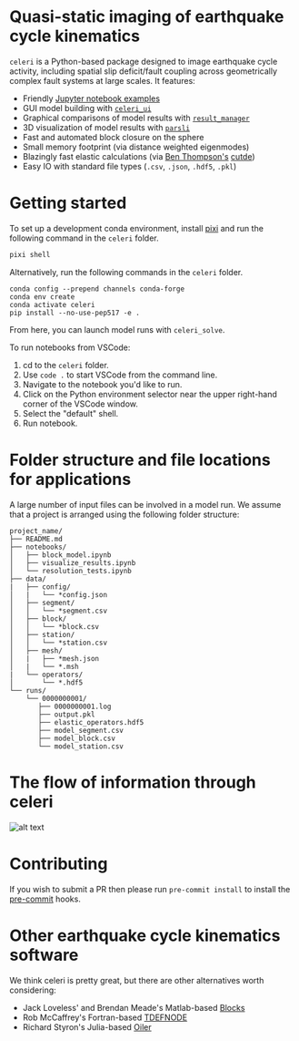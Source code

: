 # Quasi-static imaging of earthquake cycle kinematics
`celeri` is a Python-based package designed to image earthquake cycle activity, including spatial slip deficit/fault coupling across geometrically complex fault systems at large scales. It features:

- Friendly [Jupyter notebook examples](https://github.com/brendanjmeade/celeri/blob/main/notebooks/celeri_dense.ipynb)
- GUI model building with [`celeri_ui`](https://brendanjmeade.github.io/celeri_ui/)
- Graphical comparisons of model results with [`result_manager`](https://github.com/brendanjmeade/result_manager)
- 3D visualization of model results with [`parsli`](https://github.com/brendanjmeade/parsli)
- Fast and automated block closure on the sphere
- Small memory footprint (via distance weighted eigenmodes)
- Blazingly fast elastic calculations (via [Ben Thompson's](https://github.com/tbenthompson) [cutde](https://github.com/tbenthompson/cutde))
- Easy IO with standard file types (`.csv`, `.json`, `.hdf5`, `.pkl`)


# Getting started
To set up a development conda environment, install [pixi](https://pixi.sh/) and run the following command in the `celeri` folder.
```bash
pixi shell
```

Alternatively, run the following commands in the `celeri` folder.
```
conda config --prepend channels conda-forge
conda env create
conda activate celeri
pip install --no-use-pep517 -e .
```

From here, you can launch model runs with `celeri_solve`.

To run notebooks from VSCode:
1. cd to the `celeri` folder.
2. Use  `code .` to start VSCode from the command line.
3. Navigate to the notebook you'd like to run.
4. Click on the Python environment selector near the upper right-hand corner of the VSCode window.
5. Select the "default" shell.
6. Run notebook.

# Folder structure and file locations for applications
A large number of input files can be involved in a model run.  We assume that a project is arranged using the following folder structure:
```
project_name/
├── README.md
├── notebooks/
│   ├── block_model.ipynb
│   ├── visualize_results.ipynb
│   └── resolution_tests.ipynb
├── data/
|   ├── config/
│   |   └── *config.json
│   ├── segment/
│   │   └── *segment.csv
│   ├── block/
│   │   └── *block.csv
│   ├── station/
│   │   └── *station.csv
│   ├── mesh/
│   |   ├── *mesh.json
│   |   └── *.msh
|   └── operators/
│       └── *.hdf5
└── runs/
    └── 0000000001/
       ├── 0000000001.log
       ├── output.pkl
       ├── elastic_operators.hdf5
       ├── model_segment.csv
       ├── model_block.csv
       └── model_station.csv
```

# The flow of information through celeri
![alt text](https://github.com/user-attachments/assets/d9762dce-eb82-4236-87be-d2b76e2516a4)

# Contributing
If you wish to submit a PR then please run `pre-commit install` to install the [pre-commit](https://pre-commit.com/) hooks.

# Other earthquake cycle kinematics software
We think celeri is pretty great, but there are other alternatives worth considering:
- Jack Loveless' and Brendan Meade's Matlab-based [Blocks](https://github.com/jploveless/Blocks)
- Rob McCaffrey's Fortran-based [TDEFNODE](https://robmccaffrey.github.io/TDEFNODE/TDEFNODE.html)
- Richard Styron's Julia-based [Oiler](https://github.com/cossatot/Oiler)
